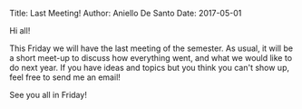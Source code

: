 Title: Last Meeting!
Author: Aniello De Santo
Date: 2017-05-01

Hi all!

This Friday we will have the last meeting of the semester.
As usual, it will be a short meet-up to discuss how everything went, and what we would like to do next year.
If you have ideas and topics but you think you can't show up, feel free to send me an email!

See you all in Friday!